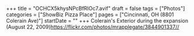 +++
title = "OCHCX5khysNPcBfRIOc7.avif"
draft = false
tags = ["Photos"]
categories = ["ShowBiz Pizza Place"]
pages = ["Cincinnati, OH (8801 Colerain Ave)"]
startDate = ""
+++
Colerain's Exterior during the expansion (August 22, 2009)https://flickr.com/photos/mrapplegate/3844901337//
